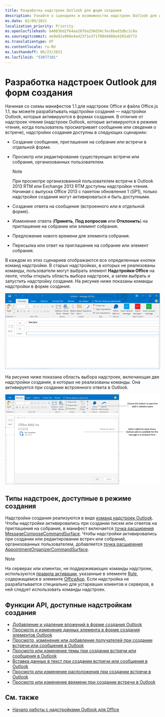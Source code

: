 ```yaml
---
title: Разработка надстроек Outlook для форм создания
description: Узнайте о сценариях и возможностях надстроек Outlook для форм создания.
ms.date: 02/09/2021
localization_priority: Priority
ms.openlocfilehash: b4863bd2f64aa2076a250d34c7ec6bed3dbc1c0a
ms.sourcegitcommit: ee9e92a968e4ad23f1e371f00d4888e4203ab772
ms.translationtype: HT
ms.contentlocale: ru-RU
ms.lasthandoff: 06/23/2021
ms.locfileid: "53077101"
---
```

# <a name="create-outlook-add-ins-for-compose-forms"></a>Разработка надстроек Outlook для форм создания

Начиная со схемы манифестов 1.1 для надстроек Office и файла Office.js 1.1, вы можете разрабатывать надстройки создания — надстройки Outlook, которые активируются в формах создания. В отличие от надстроек чтения (надстроек Outlook, которые активируются в режиме чтения, когда пользователь просматривает сообщение или сведения о встрече), надстройки создания доступны в следующих сценариях:

- Создание сообщения, приглашения на собрание или встречи в отдельной форме.

- Просмотр или редактирование существующих встречи или собрания, организованных пользователем.
    
   > [!NOTE]
   > При просмотре организованной пользователем встречи в Outlook 2013 RTM или Exchange 2013 RTM доступны надстройки чтения. Начиная с выпуска Office 2013 с пакетом обновления 1 (SP1), только надстройки создания могут активироваться и быть доступными.

- Создание ответа на сообщение (встроенного или в отдельной форме).

- Изменение ответа (**Принять**, **Под вопросом** или **Отклонить**) на приглашение на собрание или элемент собрания.

- Предложение нового времени для элемента собрания.

- Пересылка или ответ на приглашение на собрание или элемент собрания.

В каждом из этих сценариев отображаются все определенные кнопки команд надстройки. В старых надстройках, в которых не реализованы команды, пользователи могут выбрать элемент **Надстройки Office** на ленте, чтобы открыть область выбора надстроек, а затем выбрать и запустить надстройку создания. На рисунке ниже показаны команды надстройки в форме создания.

![Форма создания элемента Outlook с командами надстройки](../images/compose-form-commands.png)

На рисунке ниже показана область выбора надстроек, включающая две надстройки создания, в которых не реализованы команды. Она активируется при создании встроенного ответа в Outlook.

![Почтовое приложение, содержащее шаблоны, которое активировано в форме создания.](../images/templates-app-selection.png)

## <a name="types-of-add-ins-available-in-compose-mode"></a>Типы надстроек, доступные в режиме создания

Надстройки создания реализуются в виде [команд надстроек Outlook](add-in-commands-for-outlook.md). Чтобы надстройки активировались при создании писем или ответов на приглашения на собрания, в манифест включается [точка расширения MessageComposeCommandSurface](../reference/manifest/extensionpoint.md#messagecomposecommandsurface). Чтобы надстройки активировались при создании или редактировании встреч или собраний, организованных пользователем, добавляется [точка расширения AppointmentOrganizerCommandSurface](../reference/manifest/extensionpoint.md#appointmentorganizercommandsurface).

> [!NOTE]
> На серверах или клиентах, не поддерживающих команды надстроек, используются [правила активации](activation-rules.md), указанные в элементе [Rule](../reference/manifest/rule.md), содержащемся в элементе [OfficeApp](../reference/manifest/officeapp.md). Если надстройка не разрабатывается специально для устаревших клиентов и серверов, в ней следует использовать команды надстроек.

## <a name="api-features-available-to-compose-add-ins"></a>Функции API, доступные надстройкам создания

- [Добавление и удаление вложений в форме создания Outlook](add-and-remove-attachments-to-an-item-in-a-compose-form.md)
- [Просмотр и изменение данных элемента в форме создания элементов Outlook](get-and-set-item-data-in-a-compose-form.md)
- [Просмотр, изменение или добавление получателей при создании встречи или сообщения в Outlook](get-set-or-add-recipients.md)
- [Просмотр или изменение темы при создании встречи или сообщения в Outlook](get-or-set-the-subject.md)
- [Вставка данных в текст при создании встречи или сообщения в Outlook](insert-data-in-the-body.md)
- [Просмотр или изменение расположения при создании встречи в Outlook](get-or-set-the-location-of-an-appointment.md)
- [Просмотр или изменение времени при создании встречи в Outlook](get-or-set-the-time-of-an-appointment.md)

## <a name="see-also"></a>См. также

- [Начало работы с надстройками Outlook для Office](../quickstarts/outlook-quickstart.md)
